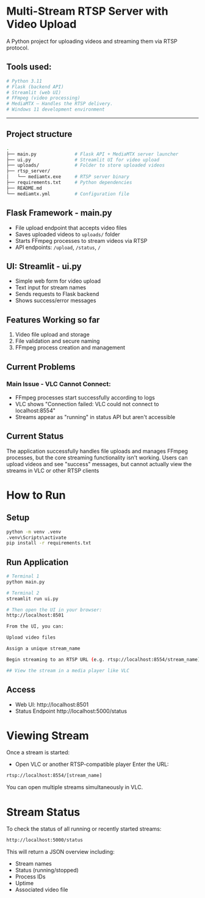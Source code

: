 # Multi-Stream RTSP Server with Video Upload 
A Python project for uploading videos and streaming them via RTSP protocol.

## Tools used:
```bash
# Python 3.11
# Flask (backend API)
# Streamlit (web UI)
# FFmpeg (video processing)
# MediaMTX – Handles the RTSP delivery.
# Windows 11 development environment
```
---

## Project structure
```bash
.
├── main.py              # Flask API + MediaMTX server launcher
├── ui.py                # Streamlit UI for video upload
├── uploads/             # Folder to store uploaded videos
├── rtsp_server/
│   └── mediamtx.exe     # RTSP server binary
├── requirements.txt     # Python dependencies
├── README.md      
└── mediamtx.yml         # Configuration file
```

## Flask Framework - main.py
- File upload endpoint that accepts video files
- Saves uploaded videos to `uploads/` folder  
- Starts FFmpeg processes to stream videos via RTSP
- API endpoints: `/upload`, `/status`, `/`

## UI: Streamlit - ui.py
- Simple web form for video upload
- Text input for stream names
- Sends requests to Flask backend
- Shows success/error messages

## Features Working so far
1. Video file upload and storage
2. File validation and secure naming
3. FFmpeg process creation and management

## Current Problems
### Main Issue - VLC Cannot Connect:
- FFmpeg processes start successfully according to logs
- VLC shows "Connection failed: VLC could not connect to localhost:8554"
- Streams appear as "running" in status API but aren't accessible

## Current Status

The application successfully handles file uploads and manages FFmpeg processes, but the core streaming functionality isn't working. Users can upload videos and see "success" messages, but cannot actually view the streams in VLC or other RTSP clients

# How to Run

## Setup
```bash
python -m venv .venv
.venv\Scripts\activate
pip install -r requirements.txt
```

## Run Application
```bash
# Terminal 1
python main.py

# Terminal 2  
streamlit run ui.py

# Then open the UI in your browser:
http://localhost:8501

From the UI, you can:

Upload video files

Assign a unique stream_name

Begin streaming to an RTSP URL (e.g. rtsp://localhost:8554/stream_name)

## View the stream in a media player like VLC
```

## Access
- Web UI: http://localhost:8501
- Status Endpoint http://localhost:5000/status

# Viewing Stream
Once a stream is started:
- Open VLC or another RTSP-compatible player
Enter the URL:
```bash
rtsp://localhost:8554/[stream_name]
```
You can open multiple streams simultaneously in VLC.

# Stream Status
To check the status of all running or recently started streams:
```bash
http://localhost:5000/status
```
This will return a JSON overview including:

- Stream names
- Status (running/stopped)
- Process IDs
- Uptime
- Associated video file